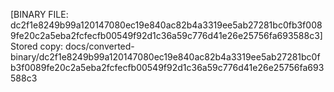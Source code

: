 [BINARY FILE: dc2f1e8249b99a120147080ec19e840ac82b4a3319ee5ab27281bc0fb3f0089fe20c2a5eba2fcfecfb00549f92d1c36a59c776d41e26e25756fa693588c3]
Stored copy: docs/converted-binary/dc2f1e8249b99a120147080ec19e840ac82b4a3319ee5ab27281bc0fb3f0089fe20c2a5eba2fcfecfb00549f92d1c36a59c776d41e26e25756fa693588c3
